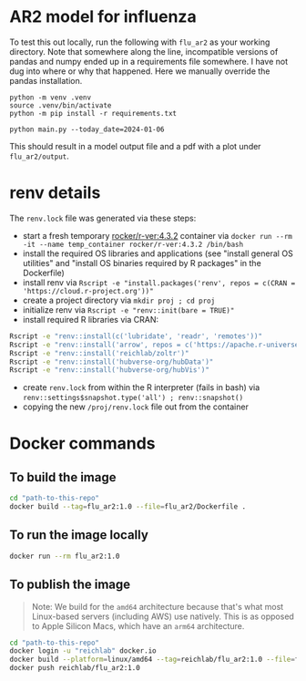 # AR2 model for influenza

To test this out locally, run the following with `flu_ar2` as your working directory.  Note that somewhere along the line, incompatible versions of pandas and numpy ended up in a requirements file somewhere.  I have not dug into where or why that happened.  Here we manually override the pandas installation.

```
python -m venv .venv
source .venv/bin/activate
python -m pip install -r requirements.txt

python main.py --today_date=2024-01-06
```

This should result in a model output file and a pdf with a plot under `flu_ar2/output`.

# renv details

The `renv.lock` file was generated via these steps:

- start a fresh temporary [rocker/r-ver:4.3.2](https://hub.docker.com/layers/rocker/r-ver/4.3.2/images/sha256-8b25859fbf21a7075bbc2285ebfe06bb8a14dd83e4576df11ff46f14a8620636?context=explore) container via `docker run --rm -it --name temp_container rocker/r-ver:4.3.2 /bin/bash`
- install the required OS libraries and applications (see "install general OS utilities" and "install OS binaries required by R packages" in the Dockerfile)
- install renv via `Rscript -e "install.packages('renv', repos = c(CRAN = 'https://cloud.r-project.org'))"`
- create a project directory via `mkdir proj ; cd proj`
- initialize renv via `Rscript -e "renv::init(bare = TRUE)"`
- install required R libraries via CRAN:
```bash
Rscript -e "renv::install(c('lubridate', 'readr', 'remotes'))"
Rscript -e "renv::install('arrow', repos = c('https://apache.r-universe.dev', 'https://cran.r-project.org'))"
Rscript -e "renv::install('reichlab/zoltr')"
Rscript -e "renv::install('hubverse-org/hubData')"
Rscript -e "renv::install('hubverse-org/hubVis')"
```
- create `renv.lock` from within the R interpreter (fails in bash) via `renv::settings$snapshot.type('all') ; renv::snapshot()`
- copying the new `/proj/renv.lock` file out from the container

# Docker commands

## To build the image

```bash
cd "path-to-this-repo"
docker build --tag=flu_ar2:1.0 --file=flu_ar2/Dockerfile .
```

## To run the image locally

```bash
docker run --rm flu_ar2:1.0
```

## To publish the image

> Note: We build for the `amd64` architecture because that's what most Linux-based servers (including AWS) use natively. This is as opposed to Apple Silicon Macs, which have an `arm64` architecture.

```bash
cd "path-to-this-repo"
docker login -u "reichlab" docker.io
docker build --platform=linux/amd64 --tag=reichlab/flu_ar2:1.0 --file=flu_ar2/Dockerfile .
docker push reichlab/flu_ar2:1.0
```
